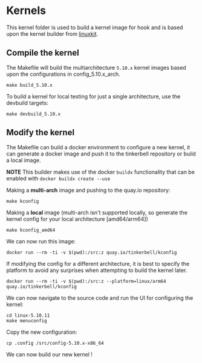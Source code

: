 # Kernels

This kernel folder is used to build a kernel image for hook and is based upon the kernel builder from [linuxkit](https://github.com/linuxkit/linuxkit).

## Compile the kernel

The Makefile will build the multiarchitecture `5.10.x` kernel images based upon the configurations in config_5.10.x_arch.

```
make build_5.10.x
```

To build a kernel for local testing for just a single architecture, use the devbuild targets:

```
make devbuild_5.10.x
```

## Modify the kernel

The Makefile can build a docker environment to configure a new kernel, it can generate a docker image and push it to the tinkerbell repository or build a local image.

**NOTE** This builder makes use of the docker `buildx` functionality that can be enabled with `docker buildx create --use`

Making a **multi-arch** image and pushing to the quay.io repository:

```
make kconfig
```

Making a **local** image (multi-arch isn't supported locally, so generate the kernel config for your local architecture [amd64/arm64])

```
make kconfig_amd64
```

We can now run this image:

```
docker run --rm -ti -v $(pwd):/src:z quay.io/tinkerbell/kconfig
```

If modifying the config for a different architecture, it is best to specify the platform to
avoid any surprises when attempting to build the kernel later.

```
docker run --rm -ti -v $(pwd):/src:z --platform=linux/arm64 quay.io/tinkerbell/kconfig
```

We can now navigate to the source code and run the UI for configuring the kernel:

```
cd linux-5.10.11
make menuconfig
```

Copy the new configuration:

```
cp .config /src/config-5.10.x-x86_64
```

We can now build our new kernel !
